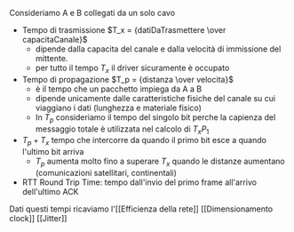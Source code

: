 Consideriamo A e B collegati da un solo cavo
- Tempo di trasmissione $T_x = {datiDaTrasmettere \over capacitaCanale}$  
	- dipende dalla capacita del canale e dalla velocità di immissione del mittente.
	- per tutto il tempo $T_x$ il driver sicuramente è occupato
- Tempo di propagazione $T_p = {distanza \over velocita}$ 
	- è il tempo che un pacchetto impiega da A a B
	- dipende unicamente dalle caratteristiche fisiche del canale su cui viaggiano i dati (lunghezza e materiale fisico)
	- In $T_p$ consideriamo il tempo del singolo bit perche la capienza del messaggio totale è utilizzata nel calcolo di $T_xP_1$
- $T_p+T_x$ tempo che intercorre da quando il primo bit esce a quando l'ultimo bit arriva
	- $T_p$ aumenta molto fino a superare $T_x$ quando le distanze aumentano (comunicazioni satellitari, continentali)
- RTT Round Trip Time: tempo dall'invio del primo frame all'arrivo dell'ultimo ACK

Dati questi tempi ricaviamo l'[[Efficienza della rete]]
[[Dimensionamento clock]]
[[Jitter]]